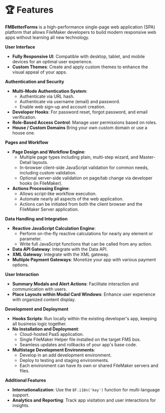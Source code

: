 # 🏆 Features

**FMBetterForms** is a high-performance single-page web application (SPA) platform that allows FileMaker developers to build modern responsive web apps without learning all new technology.

**User Interface**

* **Fully Responsive UI**: Compatible with desktop, tablet, and mobile devices for an optimal user experience.
* **Custom Themes**: Create and apply custom themes to enhance the visual appeal of your apps.

**Authentication and Security**

* **Multi-Mode Authentication System**:
  * Authenticate via URL hash.
  * Authenticate via username (email) and password.
  * Enable web sign-up and account creation.
* **Developer Hooks**: For password reset, forgot password, and email verification.
* **Role-Based Access Control**: Manage user permissions based on roles.
* **House / Custom Domains** Bring your own custom domain or use a house one.

**Pages and Workflow**

* **Page Design and Workflow Engine**:
  * Multiple page types including plain, multi-step wizard, and Master-Detail layouts.
  * In-browser client-side JavaScript validation for common needs, including custom validation.
  * Optional server-side validation on page/tab change via developer hooks (in FileMaker).
* **Actions Processing Engine**:
  * Allows script-like workflow execution.
  * Automate nearly all aspects of the web application.
  * Actions can be initiated from both the client browser and the FileMaker Server application.

**Data Handling and Integration**

* **Reactive JavaScript Calculation Engine**:
  * Perform on-the-fly reactive calculations for nearly any element or parameter.
  * Write full JavaScript functions that can be called from any action.
* **Data API Gateway**: Integrate with the Data API.
* **XML Gateway**: Integrate with the XML gateway.
* **Multiple Payment Gateways**: Monetize your app with various payment options.

**User Interaction**

* **Summary Modals and Alert Actions**: Facilitate interaction and communication with users.
* **Place Layouts within Modal Card Windows**: Enhance user experience with organized content display.

**Development and Deployment**

* **Hooks Scripts**: Run locally within the existing developer's app, keeping all business logic together.
* **No Installation and Deployment**:
  * Cloud-hosted PaaS application.
  * Single FileMaker Helper file installed on the target FMS box.
  * Seamless updates and rollbacks of your app's base code.
* **Multistage Development Environments**:
  * Develop in an add development environment.
  * Deploy to testing and staging environments.
  * Each environment can have its own or shared FileMaker servers and files.

**Additional Features**

* **Internationalization**: Use the `BF.i18n('key')` function for multi-language support.
* **Analytics and Reporting**: Track app visitation and user interactions for insights.
